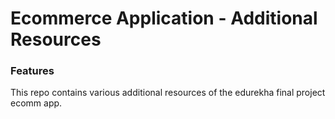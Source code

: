 # Ecommerce Application - Additional Resources

### Features
This repo contains various additional resources of the edurekha final project ecomm app.

